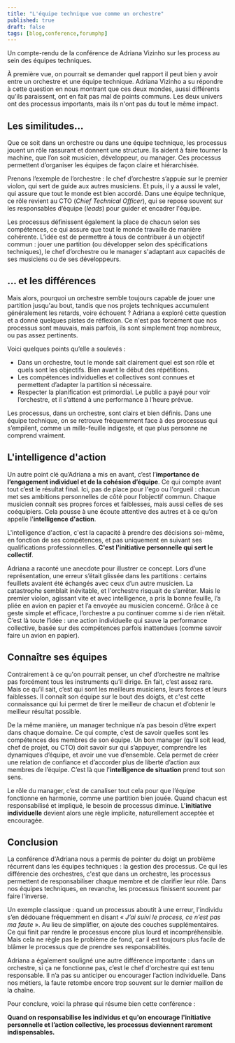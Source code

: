 ```yaml
---
title: "L'équipe technique vue comme un orchestre"
published: true
draft: false
tags: [blog,conference,forumphp]
---
```


Un compte-rendu de la conférence de Adriana Vizinho sur les process au sein des équipes techniques.

<!-- excerpt -->

À première vue, on pourrait se demander quel rapport il peut bien y avoir entre un orchestre et une équipe technique. Adriana Vizinho a su répondre à cette question en nous montrant que ces deux mondes, aussi différents qu'ils paraissent, ont en fait pas mal de points communs. Les deux univers ont des processus importants, mais ils n'ont pas du tout le même impact.

## Les similitudes…
Que ce soit dans un orchestre ou dans une équipe technique, les processus jouent un rôle rassurant et donnent une structure. Ils aident à faire tourner la machine, que l’on soit musicien, développeur, ou manager. Ces processus permettent d’organiser les équipes de façon claire et hiérarchisée.

Prenons l’exemple de l’orchestre : le chef d’orchestre s’appuie sur le premier violon, qui sert de guide aux autres musiciens. Et puis, il y a aussi le valet, qui assure que tout le monde est bien accordé. Dans une équipe technique, ce rôle revient au CTO (_Chief Technical Officer_), qui se repose souvent sur les responsables d’équipe (_leads_) pour guider et encadrer l'équipe.

Les processus définissent également la place de chacun selon ses compétences, ce qui assure que tout le monde travaille de manière cohérente. L’idée est de permettre à tous de contribuer à un objectif commun : jouer une partition (ou développer selon des spécifications techniques), le chef d’orchestre ou le manager s'adaptant aux capacités de ses musiciens ou de ses développeurs.

## … et les différences
Mais alors, pourquoi un orchestre semble toujours capable de jouer une partition jusqu'au bout, tandis que nos projets techniques accumulent généralement les retards, voire échouent ? Adriana a exploré cette question et a donné quelques pistes de réflexion. Ce n'est pas forcément que nos processus sont mauvais, mais parfois, ils sont simplement trop nombreux, ou pas assez pertinents.

Voici quelques points qu’elle a soulevés :

- Dans un orchestre, tout le monde sait clairement quel est son rôle et quels sont les objectifs. Bien avant le début des répétitions.
- Les compétences individuelles et collectives sont connues et permettent d’adapter la partition si nécessaire.
- Respecter la planification est primordial. Le public a payé pour voir l’orchestre, et il s’attend à une performance à l’heure prévue.

Les processus, dans un orchestre, sont clairs et bien définis. Dans une équipe technique, on se retrouve fréquemment face à des processus qui s’empilent, comme un mille-feuille indigeste, et que plus personne ne comprend vraiment.

## L'intelligence d'action
Un autre point clé qu’Adriana a mis en avant, c’est l’**importance de l’engagement individuel et de la cohésion d’équipe**. Ce qui compte avant tout c’est le résultat final. Ici, pas de place pour l'ego ou l'orgueil : chacun met ses ambitions personnelles de côté pour l’objectif commun. Chaque musicien connaît ses propres forces et faiblesses, mais aussi celles de ses coéquipiers. Cela pousse à une écoute attentive des autres et à ce qu’on appelle l'**intelligence d'action**.

L'intelligence d'action, c'est la capacité à prendre des décisions soi-même, en fonction de ses compétences, et pas uniquement en suivant ses qualifications professionnelles. **C'est l'initiative personnelle qui sert le collectif**.

Adriana a raconté une anecdote pour illustrer ce concept. Lors d’une représentation, une erreur s’était glissée dans les partitions : certains feuillets avaient été échangés avec ceux d’un autre musicien. La catastrophe semblait inévitable, et l'orchestre risquait de s’arrêter. Mais le premier violon, agissant vite et avec intelligence, a pris la bonne feuille, l’a pliée en avion en papier et l’a envoyée au musicien concerné. Grâce à ce geste simple et efficace, l’orchestre a pu continuer comme si de rien n’était. C’est là toute l’idée : une action individuelle qui sauve la performance collective, basée sur des compétences parfois inattendues (comme savoir faire un avion en papier).

## Connaître ses équipes
Contrairement à ce qu'on pourrait penser, un chef d’orchestre ne maîtrise pas forcément tous les instruments qu’il dirige. En fait, c’est assez rare. Mais ce qu’il sait, c’est qui sont les meilleurs musiciens, leurs forces et leurs faiblesses. Il connaît son équipe sur le bout des doigts, et c'est cette connaissance qui lui permet de tirer le meilleur de chacun et d’obtenir le meilleur résultat possible.

De la même manière, un manager technique n’a pas besoin d’être expert dans chaque domaine. Ce qui compte, c’est de savoir quelles sont les compétences des membres de son équipe. Un bon manager (qu'il soit lead, chef de projet, ou CTO) doit savoir sur qui s’appuyer, comprendre les dynamiques d’équipe, et avoir une vue d’ensemble. Cela permet de créer une relation de confiance et d’accorder plus de liberté d’action aux membres de l’équipe. C’est là que l'**intelligence de situation** prend tout son sens.

Le rôle du manager, c’est de canaliser tout cela pour que l’équipe fonctionne en harmonie, comme une partition bien jouée. Quand chacun est responsabilisé et impliqué, le besoin de processus diminue. L'**initiative individuelle** devient alors une règle implicite, naturellement acceptée et encouragée.

## Conclusion
La conférence d'Adriana nous a permis de pointer du doigt un problème récurrent dans les équipes techniques : la gestion des processus. Ce qui les différencie des orchestres, c'est que dans un orchestre, les processus permettent de responsabiliser chaque membre et de clarifier leur rôle. Dans nos équipes techniques, en revanche, les processus finissent souvent par faire l'inverse.

Un exemple classique : quand un processus aboutit à une erreur, l'individu s’en dédouane fréquemment en disant « _J’ai suivi le process, ce n’est pas ma faute_ ». Au lieu de simplifier, on ajoute des couches supplémentaires. Ce qui finit par rendre le processus encore plus lourd et incompréhensible. Mais cela ne règle pas le problème de fond, car il est toujours plus facile de blâmer le processus que de prendre ses responsabilités.

Adriana a également souligné une autre différence importante : dans un orchestre, si ça ne fonctionne pas, c’est le chef d'orchestre qui est tenu responsable. Il n’a pas su anticiper ou encourager l’action individuelle. Dans nos métiers, la faute retombe encore trop souvent sur le dernier maillon de la chaîne.

Pour conclure, voici la phrase qui résume bien cette conférence :

**Quand on responsabilise les individus et qu'on encourage l'initiative personnelle et l’action collective, les processus deviennent rarement indispensables.**
